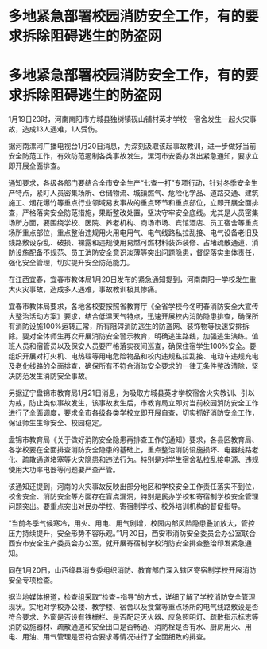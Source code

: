 # 多地紧急部署校园消防安全工作，有的要求拆除阻碍逃生的防盗网

# 多地紧急部署校园消防安全工作，有的要求拆除阻碍逃生的防盗网

1月19日23时，河南南阳市方城县独树镇砚山铺村英才学校一宿舍发生一起火灾事故，造成13人遇难，1人受伤。

据河南漯河广播电视台1月20日消息，为深刻汲取该起事故教训，进一步做好当前安全防范工作，有效防范遏制各类事故发生，漯河市安委办发出紧急通知，要求立即开展全面排查。

通知要求，各级各部门要结合全市安全生产“七查一打”专项行动，针对冬季安全生产特点，紧盯人员密集场所、仓储物流、城镇燃气、危险化学品、道路交通、建筑施工、烟花爆竹等重点行业领域易发事故的重点环节和重点部位，立即开展全面排查，严格落实安全防范措施，果断整改处置，坚决守牢安全底线。尤其是人员密集场所方面，要围绕学校、医院、养老机构、商场市场、宾馆酒店、员工宿舍等重点场所重点部位，重点整治违规用火用电用气、电气线路私拉乱接、电气设备老旧及线路敷设杂乱、破损、裸露和违规使用易燃可燃材料装饰装修、占堵疏散通道、消防设施配备不规范、员工消防安全意识淡薄等突出问题隐患，督促落实主体责任，强化安全管理，切实提升安全防范能力。

在江西宜春，宜春市教体局1月20日发布的紧急通知提到，河南南阳一学校发生重大火灾事故，造成多人遇难，事故教训极其惨痛。

宜春市教体局要求，各地各校要按照省教育厅《全省学校今冬明春消防安全大宣传大整治活动方案》要求，结合低温天气特点，迅速开展校内消防隐患排查，确保所有消防设施100%运转正常，所有阻碍消防逃生的防盗网、装饰物等快速安排拆除。要对全体师生再次开展消防安全警示教育，明确逃生路线，加强逃生演练。值班人员和宿管员以及保安人员要严格落实夜间巡查，确保住宿学生100%安全。要组织开展对打火机、电热毯等用电危险物品和校内违规私拉乱接、电动车违规充电及老化线路的全面排查，确保所有不符合消防安全要求的一律无条件整改清除，坚决防范发生消防安全事故。

另据辽宁盘锦市教育局1月21日消息，为吸取方城县英才学校宿舍火灾教训、引以为戒，防止类似事故发生，该事故发生后，市教育局立即对当前校园消防安全工作进行了全面调度，要求全市各级各类学校立即开展自查，切实抓好消防安全工作，保证师生生命安全、校园稳定。

盘锦市教育局《关于做好消防安全隐患再排查工作的通知》要求，各县区教育局、各学校要在全面排查消防安全隐患的基础上，重点整治消防设施损坏、电器线路老化、疏散通道堵塞等火灾隐患和违法行为。特别是对学生宿舍私拉乱接电源、违规使用大功率电器等问题要严查严管。

该通知还提到，河南的火灾事故反映出部分地区和学校安全工作责任落实不到位，校舍安全、消防安全等方面存在盲点漏洞，特别是民办学校和寄宿制学校安全管理问题突出。要重点突出对民办学校、寄宿制学校、校外培训机构的督促指导。

“当前冬季气候寒冷，用火、用电、用气剧增，校园内部风险隐患叠加放大，管控压力持续提升，安全形势不容乐观。”1月20日，西安市消防安全委员会办公室联合西安市安全生产委员会办公室，就开展寄宿制学校消防安全排查整治印发紧急通知。

同在1月20日，山西绛县消专委组织消防、教育部门深入辖区寄宿制学校开展消防安全专项检查。

据当地媒体报道，检查组采取“检查+指导”的方式，详细了解了学校消防安全管理现状。实地对学校办公楼、教学楼、宿舍以及食堂等重点场所的电气线路敷设是否符合要求、外窗是否设有铁栅栏、是否配足灭火器、应急照明灯、疏散指示标志等消防设施器材、疏散通道和安全出口是否畅通、消防栓是否有水、厨房用火、用电、用油、用气管理是否符合要求等情况进行了全面细致的排查。

